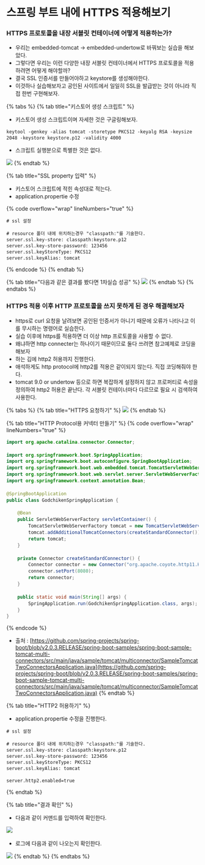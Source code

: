 # 스프링 부트 내에 HTTPS 적용해보기

### HTTPS 프로토콜을 내장 서블릿 컨테이너에 어떻게 적용하는가?

* 우리는 embedded-tomcat -> embedded-undertow로 바꿔보는 실습을 해보았다.
* 그렇다면 우리는 이런 다양한 내장 서블릿 컨테이너에서 HTTPS 프로토콜을 적용하려면 어떻게 해야할까?
* 결국 SSL 인증서를 만들어야하고 keystore를 생성해야한다.
* 이것하나 실습해보자고 공인된 사이트에서 일일히 SSL을 발급받는 것이 아니라 직접 한번 구현해보자.

{% tabs %}
{% tab title="키스토어 생성 스크립트" %}
* 키스토어 생성 스크립트이며 자세한 것은 구글링해보자.

```
keytool -genkey -alias tomcat -storetype PKCS12 -keyalg RSA -keysize 2048 -keystore keystore.p12 -validity 4000
```

* 스크립트 실행분으로 특별한 것은 없다.

![](<../../../../.gitbook/assets/스크린샷 2022-08-16 오후 10.05.01.png>)
{% endtab %}

{% tab title="SSL property 입력" %}
* 키스토어 스크립트에 적힌 속성대로 적는다.
* application.propertie 수정

{% code overflow="wrap" lineNumbers="true" %}
```properties
# ssl 설정

# resource 폴더 내에 위치하는경우 "classpath:"를 기술한다.
server.ssl.key-store: classpath:keystore.p12
server.ssl.key-store-password: 123456
server.ssl.keyStoreType: PKCS12
server.ssl.keyAlias: tomcat
```
{% endcode %}
{% endtab %}

{% tab title="다음과 같은 결과를 봤다면 1차실습 성공" %}
![](<../../../../.gitbook/assets/스크린샷 2022-08-16 오후 10.28.27.png>)
{% endtab %}
{% endtabs %}

### HTTPS 적용 이후 HTTP 프로토콜을 쓰지 못하게 된 경우 해결해보자&#x20;

* https로 curl 요청을 날려보면 공인된 인증서가 아니기 때문에 오류가 나타나고 이를 무시하는 명령어로 실습한다.
* 실습 이후에 https를 적용하면 더 이상 http 프로토콜을 사용할 수 없다.&#x20;
* 왜냐하면  http connecter는 하나이기 때문이므로 둘다 쓰려면 참고예제로 코딩을해보자
* 하는 김에 http2 허용까지 진행한다.
* 애석하게도 http protocol에 http2를 적용은 같이되지 않는다. 직접 코딩해줘야 한다.
* tomcat 9.0 or undertow 등으로 하면 복잡하게 설정하지 않고 프로퍼티로 속성을 정의하여 http2 허용은 끝난다. 각 서블릿 컨테이너마다 다르므로 필요 시 검색하여 사용한다.

{% tabs %}
{% tab title="HTTPS 요청하기" %}
![](<../../../../.gitbook/assets/스크린샷 2022-08-16 오후 10.35.32.png>)
{% endtab %}

{% tab title="HTTP Protocol용 커넥터 만들기" %}
{% code overflow="wrap" lineNumbers="true" %}
```java
import org.apache.catalina.connector.Connector;

import org.springframework.boot.SpringApplication;
import org.springframework.boot.autoconfigure.SpringBootApplication;
import org.springframework.boot.web.embedded.tomcat.TomcatServletWebServerFactory;
import org.springframework.boot.web.servlet.server.ServletWebServerFactory;
import org.springframework.context.annotation.Bean;

@SpringBootApplication
public class GodchikenSpringApplication {

    @Bean
    public ServletWebServerFactory servletContainer() {
        TomcatServletWebServerFactory tomcat = new TomcatServletWebServerFactory();
        tomcat.addAdditionalTomcatConnectors(createStandardConnector());
        return tomcat;
    }

    private Connector createStandardConnector() {
        Connector connector = new Connector("org.apache.coyote.http11.Http11NioProtocol");
        connector.setPort(8080);
        return connector;
    }

    public static void main(String[] args) {
        SpringApplication.run(GodchikenSpringApplication.class, args);
    }
}
```
{% endcode %}

* 출처 : [https://github.com/spring-projects/spring-boot/blob/v2.0.3.RELEASE/spring-boot-samples/spring-boot-sample-tomcat-multi-connectors/src/main/java/sample/tomcat/multiconnector/SampleTomcatTwoConnectorsApplication.java](https://github.com/spring-projects/spring-boot/blob/v2.0.3.RELEASE/spring-boot-samples/spring-boot-sample-tomcat-multi-connectors/src/main/java/sample/tomcat/multiconnector/SampleTomcatTwoConnectorsApplication.java)
{% endtab %}

{% tab title="HTTP2 허용하기" %}
* application.propertie 수정을 진행한다.

```properties
# ssl 설정

# resource 폴더 내에 위치하는경우 "classpath:"를 기술한다.
server.ssl.key-store: classpath:keystore.p12
server.ssl.key-store-password: 123456
server.ssl.keyStoreType: PKCS12
server.ssl.keyAlias: tomcat

server.http2.enabled=true
```
{% endtab %}

{% tab title="결과 확인" %}
* 다음과 같이 커맨드를 입력하여 확인한다.

![](<../../../../.gitbook/assets/스크린샷 2022-08-16 오후 10.55.15.png>)

* 로그에 다음과 같이 나오는지 확인한다.

![](<../../../../.gitbook/assets/스크린샷 2022-08-16 오후 11.01.03.png>)
{% endtab %}
{% endtabs %}

